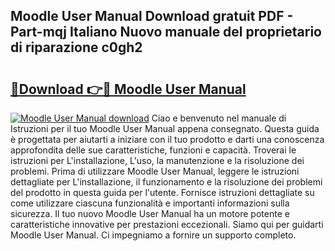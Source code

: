 ## Moodle User Manual Download gratuit PDF - Part-mqj Italiano Nuovo manuale del proprietario di riparazione c0gh2

# <h2><a href="http://dfa4ei.blite.top/?on=Moodle+User+Manual">🔗Download 👉🔴 Moodle User Manual</a></h2>

[![Moodle User Manual download](https://i.imgur.com/lujVjoI.png)](http://dfa4ei.blite.top/?on=Moodle+User+Manual)
Ciao e benvenuto nel manuale di Istruzioni per il tuo Moodle User Manual appena consegnato. Questa guida è progettata per aiutarti a iniziare con il tuo prodotto e darti una conoscenza approfondita delle sue caratteristiche, funzioni e capacità. Troverai le istruzioni per L'installazione, L'uso, la manutenzione e la risoluzione dei problemi. Prima di utilizzare Moodle User Manual, leggere le istruzioni dettagliate per L'installazione, il funzionamento e la risoluzione dei problemi del prodotto in questa guida per l'utente. Fornisce istruzioni dettagliate su come utilizzare ciascuna funzionalità e importanti informazioni sulla sicurezza. Il tuo nuovo Moodle User Manual ha un motore potente e caratteristiche innovative per prestazioni eccezionali. Siamo qui per guidarti Moodle User Manual. Ci impegniamo a fornire un supporto completo.
